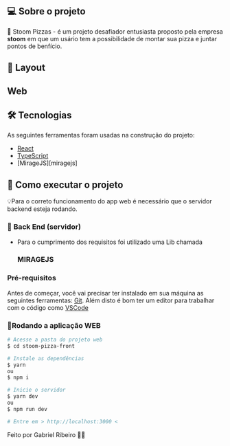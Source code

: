 ## 💻 Sobre o projeto

📝 Stoom Pizzas - é um projeto desafiador entusiasta proposto pela empresa **stoom** em que um usário tem a possibilidade de montar sua pizza e juntar pontos de benfício.

## 🎨 Layout

## Web

## 🛠 Tecnologias

As seguintes ferramentas foram usadas na construção do projeto:

- [React][reactjs]
- [TypeScript][typescript]
- [MirageJS][miragejs]


## 🚀 Como executar o projeto

💡Para o correto funcionamento do app web é necessário que o servidor backend esteja rodando.

### 🎲 **Back End (servidor)**
- Para o cumprimento dos requisitos foi utilizado uma Lib chamada <h3>**MIRAGEJS**</h3>

### Pré-requisitos

Antes de começar, você vai precisar ter instalado em sua máquina as seguintes ferramentas:
[Git](https://git-scm.com).
Além disto é bom ter um editor para trabalhar com o código como [VSCode][vscode]

### 📱Rodando a aplicação **WEB**

```bash
# Acesse a pasta do projeto web
$ cd stoom-pizza-front

# Instale as dependências
$ yarn
ou
$ npm i

# Inicie o servidor
$ yarn dev
ou
$ npm run dev

# Entre em > http://localhost:3000 <

```

Feito por Gabriel Ribeiro 👋🏽

[nodejs]: https://nodejs.org/
[typescript]: https://www.typescriptlang.org/
[jsonserver]: https://github.com/typicode/json-server
[reactjs]: https://reactjs.org
[yarn]: https://yarnpkg.com/
[vscode]: https://code.visualstudio.com/
[vceditconfig]: https://marketplace.visualstudio.com/items?itemName=EditorConfig.EditorConfig
[license]: https://opensource.org/licenses/MIT
[vceslint]: https://marketplace.visualstudio.com/items?itemName=dbaeumer.vscode-eslint
[prettier]: https://marketplace.visualstudio.com/items?itemName=esbenp.prettier-vscode
[rs]: https://rocketseat.com.br
